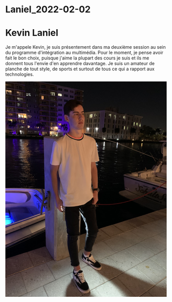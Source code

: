 # Laniel_2022-02-02

# Kevin Laniel

Je m'appele Kevin, je suis présentement dans ma deuxième session au sein du programme d'intégration au multimédia. Pour le moment, je pense avoir fait le bon choix, puisque j'aime la plupart des cours je suis et ils me donnent tous l'envie d'en apprendre davantage. Je suis un amateur de planche de tout style, de sports et surtout de tous ce qui a rapport aux technologies.

![image](20200116_234437139_iOS.jpg)
